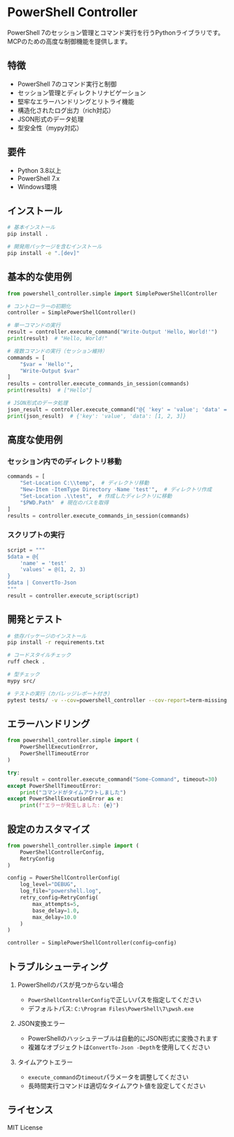 # PowerShell Controller

PowerShell 7のセッション管理とコマンド実行を行うPythonライブラリです。MCPのための高度な制御機能を提供します。

## 特徴

- PowerShell 7のコマンド実行と制御
- セッション管理とディレクトリナビゲーション
- 堅牢なエラーハンドリングとリトライ機能
- 構造化されたログ出力（rich対応）
- JSON形式のデータ処理
- 型安全性（mypy対応）

## 要件

- Python 3.8以上
- PowerShell 7.x
- Windows環境

## インストール

```bash
# 基本インストール
pip install .

# 開発用パッケージを含むインストール
pip install -e ".[dev]"
```

## 基本的な使用例

```python
from powershell_controller.simple import SimplePowerShellController

# コントローラーの初期化
controller = SimplePowerShellController()

# 単一コマンドの実行
result = controller.execute_command("Write-Output 'Hello, World!'")
print(result)  # "Hello, World!"

# 複数コマンドの実行（セッション維持）
commands = [
    "$var = 'Hello'",
    "Write-Output $var"
]
results = controller.execute_commands_in_session(commands)
print(results)  # ["Hello"]

# JSON形式のデータ処理
json_result = controller.execute_command("@{ 'key' = 'value'; 'data' = @(1, 2, 3) }")
print(json_result)  # {'key': 'value', 'data': [1, 2, 3]}
```

## 高度な使用例

### セッション内でのディレクトリ移動

```python
commands = [
    "Set-Location C:\\temp",  # ディレクトリ移動
    "New-Item -ItemType Directory -Name 'test'",  # ディレクトリ作成
    "Set-Location .\\test",  # 作成したディレクトリに移動
    "$PWD.Path"  # 現在のパスを取得
]
results = controller.execute_commands_in_session(commands)
```

### スクリプトの実行

```python
script = """
$data = @{
    'name' = 'test'
    'values' = @(1, 2, 3)
}
$data | ConvertTo-Json
"""
result = controller.execute_script(script)
```

## 開発とテスト

```bash
# 依存パッケージのインストール
pip install -r requirements.txt

# コードスタイルチェック
ruff check .

# 型チェック
mypy src/

# テストの実行（カバレッジレポート付き）
pytest tests/ -v --cov=powershell_controller --cov-report=term-missing
```

## エラーハンドリング

```python
from powershell_controller.simple import (
    PowerShellExecutionError,
    PowerShellTimeoutError
)

try:
    result = controller.execute_command("Some-Command", timeout=30)
except PowerShellTimeoutError:
    print("コマンドがタイムアウトしました")
except PowerShellExecutionError as e:
    print(f"エラーが発生しました: {e}")
```

## 設定のカスタマイズ

```python
from powershell_controller.simple import (
    PowerShellControllerConfig,
    RetryConfig
)

config = PowerShellControllerConfig(
    log_level="DEBUG",
    log_file="powershell.log",
    retry_config=RetryConfig(
        max_attempts=5,
        base_delay=1.0,
        max_delay=10.0
    )
)

controller = SimplePowerShellController(config=config)
```

## トラブルシューティング

1. PowerShellのパスが見つからない場合
   - `PowerShellControllerConfig`で正しいパスを指定してください
   - デフォルトパス: `C:\Program Files\PowerShell\7\pwsh.exe`

2. JSON変換エラー
   - PowerShellのハッシュテーブルは自動的にJSON形式に変換されます
   - 複雑なオブジェクトは`ConvertTo-Json -Depth`を使用してください

3. タイムアウトエラー
   - `execute_command`の`timeout`パラメータを調整してください
   - 長時間実行コマンドは適切なタイムアウト値を設定してください

## ライセンス

MIT License 